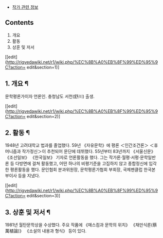 * [작가 관련 정보](%EC%9E%91%EA%B0%80%20%EA%B4%80%EB%A0%A8%20%EC%A0%95%EB%B3%B4.md)

## Contents

    

1. 개요 
2. 활동 
3. 상훈 및 저서 

[[edit](http://rigvedawiki.net/r1/wiki.php/%EC%8B%A0%EB%8F%99%ED%95%9C?action=
edit&section=1)]

## 1. 개요 ¶

문학평론가이자 언론인. 충청남도 서천(舒川) 출생.

  

[[edit](http://rigvedawiki.net/r1/wiki.php/%EC%8B%A0%EB%8F%99%ED%95%9C?action=
edit&section=2)]

## 2. 활동 ¶

1948년 고려대학교 법과를 졸업했다. 59년 《자유문학》에 평론 ＜인간조건론＞ ＜휴머니즘과 작가정신＞이 추천되어 문단에 데뷔했다.
55년부터 83년까지 《서울신문》 《조선일보》 《한국일보》 기자로 언론활동을 했다. 그는 작가론·월평·서평·문학일반론 등 다방면에 걸쳐
활동했고, 어떤 하나의 비평기준을 고집하지 않고 종합정신에 입각한 평론활동을 했다. 문인협회 분과위원장, 문학평론가협회 부회장, 국제펜클럽
한국본부이사 등을 지냈다.

  

[[edit](http://rigvedawiki.net/r1/wiki.php/%EC%8B%A0%EB%8F%99%ED%95%9C?action=
edit&section=3)]

## 3. 상훈 및 저서 ¶

1981년 월탄문학상을 수상했다. 주요 작품에 《매스컴과 문학의 위치》 《채만식론(蔡萬植論)》 《소설의 내용과 형식》 등이 있다.

